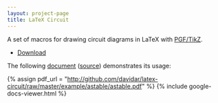 ```yaml
---
layout: project-page
title: LaTeX Circuit
---
```


A set of macros for drawing circuit diagrams in LaTeX with [PGF/TikZ][2].

  * [Download][1]

The following [document][3] ([source][4]) demonstrates its usage:

{% assign pdf_url = "http://github.com/davidar/latex-circuit/raw/master/example/astable/astable.pdf" %}
{% include google-docs-viewer.html %}

   [1]: http://github.com/davidar/latex-circuit/blob/master/circuitlib.tex
   [2]: http://sourceforge.net/projects/pgf/
   [3]: http://github.com/davidar/latex-circuit/raw/master/example/astable/astable.pdf
   [4]: http://github.com/davidar/latex-circuit/blob/master/example/astable/astable.tex

